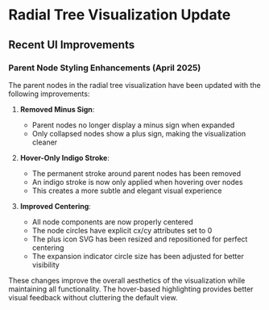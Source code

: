 # Radial Tree Visualization Update

## Recent UI Improvements

### Parent Node Styling Enhancements (April 2025)

The parent nodes in the radial tree visualization have been updated with the following improvements:

1. **Removed Minus Sign**: 
   - Parent nodes no longer display a minus sign when expanded
   - Only collapsed nodes show a plus sign, making the visualization cleaner

2. **Hover-Only Indigo Stroke**: 
   - The permanent stroke around parent nodes has been removed
   - An indigo stroke is now only applied when hovering over nodes
   - This creates a more subtle and elegant visual experience

3. **Improved Centering**:
   - All node components are now properly centered
   - The node circles have explicit cx/cy attributes set to 0
   - The plus icon SVG has been resized and repositioned for perfect centering
   - The expansion indicator circle size has been adjusted for better visibility

These changes improve the overall aesthetics of the visualization while maintaining all functionality. The hover-based highlighting provides better visual feedback without cluttering the default view.